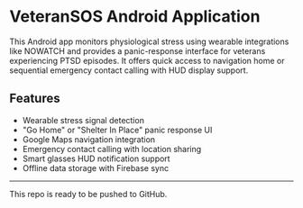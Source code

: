 # VeteranSOS Android Application

This Android app monitors physiological stress using wearable integrations like NOWATCH and provides a panic-response interface for veterans experiencing PTSD episodes. It offers quick access to navigation home or sequential emergency contact calling with HUD display support.

## Features
- Wearable stress signal detection
- "Go Home" or "Shelter In Place" panic response UI
- Google Maps navigation integration
- Emergency contact calling with location sharing
- Smart glasses HUD notification support
- Offline data storage with Firebase sync

---

This repo is ready to be pushed to GitHub.